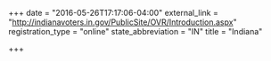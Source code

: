+++
date = "2016-05-26T17:17:06-04:00"
external_link = "http://indianavoters.in.gov/PublicSite/OVR/Introduction.aspx"
registration_type = "online"
state_abbreviation = "IN"
title = "Indiana"

+++

